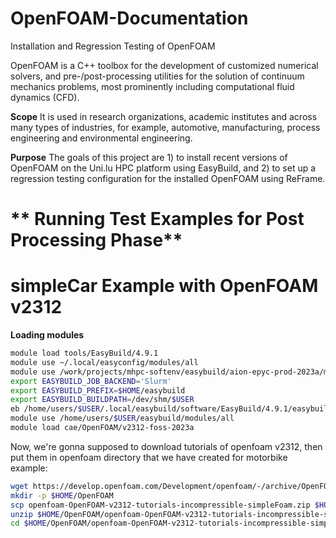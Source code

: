 # OpenFOAM-Documentation
 Installation and Regression Testing of OpenFOAM 

 OpenFOAM is a C++ toolbox for the development of customized numerical solvers, and pre-/post-processing utilities for the solution of continuum mechanics problems, most prominently including computational fluid dynamics (CFD). 
 
 **Scope** It is used in research organizations, academic institutes and across many types of industries, for example, automotive, manufacturing, process engineering and environmental engineering. 
 
**Purpose** The goals of this project are 1) to install recent versions of OpenFOAM on the Uni.lu HPC platform using EasyBuild, and 2) to set up a regression testing configuration for the installed OpenFOAM using ReFrame. 

# ** Running Test Examples for Post Processing Phase** 
  # **simpleCar Example with OpenFOAM v2312** 
   **Loading modules** 
   ```bash
   module load tools/EasyBuild/4.9.1
   module use ~/.local/easyconfig/modules/all
   module use /work/projects/mhpc-softenv/easybuild/aion-epyc-prod-2023a/modules/all/
   export EASYBUILD_JOB_BACKEND='Slurm'
   export EASYBUILD_PREFIX=$HOME/easybuild
   export EASYBUILD_BUILDPATH=/dev/shm/$USER
  eb /home/users/$USER/.local/easybuild/software/EasyBuild/4.9.1/easybuild/easyconfigs/o/OpenFOAM/OpenFOAM-v2312-foss-2023a.eb --job --job-cores 32 --job-max-walltime 11 --robot --trace
   module use /home/users/$USER/easybuild/modules/all
   module load cae/OpenFOAM/v2312-foss-2023a
   ```
Now, we're gonna supposed to download tutorials of openfoam v2312, then put them in openfoam directory that we have created for motorbike example: 
   ```bash
   wget https://develop.openfoam.com/Development/openfoam/-/archive/OpenFOAM-v2312/openfoam-OpenFOAM-v2312.zip?     path=tutorials/incompressible/simpleFoam -O openfoam-OpenFOAM-v2312-tutorials-incompressible-simpleFoam.zip
   mkdir -p $HOME/OpenFOAM
   scp openfoam-OpenFOAM-v2312-tutorials-incompressible-simpleFoam.zip $HOME/OpenFOAM
   unzip $HOME/OpenFOAM/openfoam-OpenFOAM-v2312-tutorials-incompressible-simpleFoam.zip -d $HOME/OpenFOAM
   cd $HOME/OpenFOAM/openfoam-OpenFOAM-v2312-tutorials-incompressible-simpleFoam/tutorials/incompressible/simpleFoam
   
  ```

  
  
